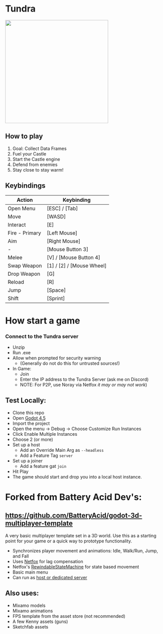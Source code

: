 # Tundra

<img src="tundra_view_w_logo.png" width="328"/>

## How to play

1. Goal: Collect Data Frames
2. Fuel your Castle
3. Start the Castle engine
4. Defend from enemies
5. Stay close to stay warm!

## Keybindings

| Action         | Keybinding                |
| -------------- | ------------------------- |
| Open Menu      | [ESC] / [Tab]             |
| Move           | [WASD]                    |
| Interact       | [E]                       |
| Fire - Primary | [Left Mouse]              |
| Aim            | [Right Mouse]             |
| -              | [Mouse Button 3]          |
| Melee          | [V] / [Mouse Button 4]    |
| Swap Weapon    | [1] / [2] / [Mouse Wheel] |
| Drop Weapon    | [G]                       |
| Reload         | [R]                       |
| Jump           | [Space]                   |
| Shift          | [Sprint]                  |

# How start a game

### Connect to the Tundra server

- Unzip
- Run .exe
- Allow when prompted for security warning
  - (Generally do not do this for untrusted sources!)
- In Game:
  - Join
  - Enter the IP address to the Tundra Server (ask me on Discord)
  - NOTE: For P2P, use Noray via Netfox _it may or may not work_)

## Test Locally:

- Clone this repo
- Open [Godot 4.5](https://godotengine.org/download/archive/)
- Import the project
- Open the menu -> Debug -> Choose Customize Run Instances
- Click Enable Multiple Instances
- Choose 2 (or more)
- Set up a host
  - Add an Override Main Arg as `--headless`
  - Add a Feature Tag `server`
- Set up a joiner
  - Add a feature gat `join`
- Hit Play
- The game should start and drop you into a local host instance.

# Forked from Battery Acid Dev's:

## https://github.com/BatteryAcid/godot-3d-multiplayer-template

A very basic multiplayer template set in a 3D world. Use this as a starting point for your game or a quick way to prototype functionality.

- Synchronizes player movement and animations: Idle, Walk/Run, Jump, and Fall
- Uses [Netfox](https://github.com/foxssake/netfox) for lag compensation
- Netfox's [RewindableStateMachine](https://foxssake.github.io/netfox/netfox.extras/guides/rewindable-state-machine/) for state based movement
- Basic main menu
- Can run as [host or dedicated server](https://youtu.be/jgJuX04cq7k)

## Also uses:

- Mixamo models
- Mixamo animations
- FPS template from the asset store (not recommended)
- A few Kenny assets (guns)
- Sketchfab assets
